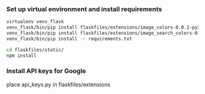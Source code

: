 
### Set up virtual environment and install requirements

```bash
virtualenv venv_flask
venv_flask/bin/pip install flaskfiles/extensions/image_colors-0.0.1-py3-none-any.whl
venv_flask/bin/pip install flaskfiles/extensions/image_search_colors-0.0.1-py3-none-any.whl
venv_flask/bin/pip install -r requirements.txt

cd flaskfiles/static/
npm install
```
### Install API keys for Google
place api_keys.py in flaskfiles/extensions
